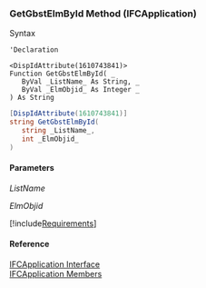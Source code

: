 ﻿### GetGbstElmById Method (IFCApplication)

Syntax

```vbnet
'Declaration

<DispIdAttribute(1610743841)>
Function GetGbstElmById( _
   ByVal _ListName_ As String, _
   ByVal _ElmObjid_ As Integer _
) As String
```

```csharp
[DispIdAttribute(1610743841)]
string GetGbstElmById( 
   string _ListName_,
   int _ElmObjid_
)
```

#### Parameters

_ListName_

_ElmObjid_

[!include[Requirements](../partials/requirements.md)]

#### Reference

[IFCApplication Interface](FChoice.Foundation.Clarify.Compatibility~FChoice.Foundation.Clarify.Compatibility.IFCApplication.md)  
[IFCApplication Members](FChoice.Foundation.Clarify.Compatibility~FChoice.Foundation.Clarify.Compatibility.IFCApplication_members.md)